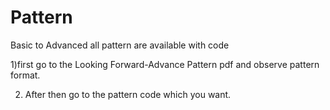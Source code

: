 # Pattern

Basic to Advanced all pattern are available with code


1)first go to the Looking Forward-Advance Pattern pdf and observe pattern format.

2) After then go to the pattern code which you want.

